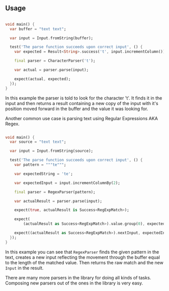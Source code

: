 ## Usage

```dart

void main() {
  var buffer = "text text";

  var input = Input.fromString(buffer);

  test('The parse function succeeds upon correct input', () {
    var expected = Result<String>.success('t', input.incrementColumn());

    final parser = CharacterParser('t');

    var actual = parser.parse(input);

    expect(actual, expected);
  });
}

```

In this example the parser is told to look for the character 't'.
It finds it in the input and then returns a result containing
a new copy of the input with it's position moved forward in the buffer
and the value it was looking for.

Another common use case is parsing text using Regular Expressions AKA Regex.

```dart

void main() {
  var source = "text text";

  var input = Input.fromString(source);

  test('The parse function succeeds upon correct input', () {
    var pattern = """te""";

    var expectedString = 'te';

    var expectedInput = input.incrementColumnBy(2);

    final parser = RegexParser(pattern);

    var actualResult = parser.parse(input);

    expect(true, actualResult is Success<RegExpMatch>);

    expect(
        (actualResult as Success<RegExpMatch>).value.group(0), expectedString);

    expect((actualResult as Success<RegExpMatch>).nextInput, expectedInput);
  });
}

```
In this example you can see that `RegexParser` finds the given
pattern in the text, creates a new input reflecting the movement
through the buffer equal to the length of the matched value.
Then returns the raw match and the new `Input` in the result.

There are many more parsers in the library for doing all kinds
of tasks. Composing new parsers out of the ones in the library
is very easy.